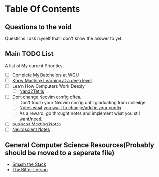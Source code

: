 # Table Of Contents

## Questions to the void
Questions I ask myself that I don't know the answer to yet.


## Main TODO List
A list of My current Priorities.

- [ ] [Complete My Batchelors at WGU](/WGU/index)
- [ ] [Know Machine Learning at a deep level](ML/index)
- [ ] Learn How Computers Work Deeply
    - [ ] [Nand2Tetris](Nand2Tetris/)
- [ ] Dont change Neovim config often.
    - [ ] Don't touch your Neovim config until graduating from colledge.
    - [ ] [Notes what you want to change/add in your config](ConfigNotes.md)
    - [ ] As a reward, go throught notes and implement what you still want/need.

- [ ] [business Meeting Notes](BusinessMeetingNotes)
- [ ] [Neuroscient Notes](NeuroscientNotes)
## General Computer Science Resources(Probably should be moved to a seperate file)
- [Smash the Stack](https://insecure.org/stf/smashstack.html)
- [The Bitter Lesson](http://www.incompleteideas.net/IncIdeas/BitterLesson.html)
